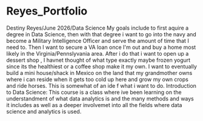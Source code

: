 # Reyes_Portfolio
Destiny Reyes/June 2026/Data Science
My goals include to first aquire a degree in Data Science, then with that degree i want to go into the navy and become a Military Intelligence Officer and serve the amount of time that I need to. Then I want to secure a VA loan once I'm out and buy a home most likely in the Virginia/Pennslyvania area. After i do that i want to open up a dessert shop , I havnet thought of what type exactly maybe frozen yogurt since its the healthiest or a coffee shop make it my own. I want to eventually build a mini house/shack in Mexico on the land that my grandmother owns where i can reside when it gets too cold up here and grow my own crops and ride horses. This is somewhat of an ide f what i want to do.
Introduction to Data Science: This course is a class where ive been learning on the understandment of what data analytics is and the many methods and ways it includes as well as a deeper involvemet into all the fields where data science and analytics is used.
